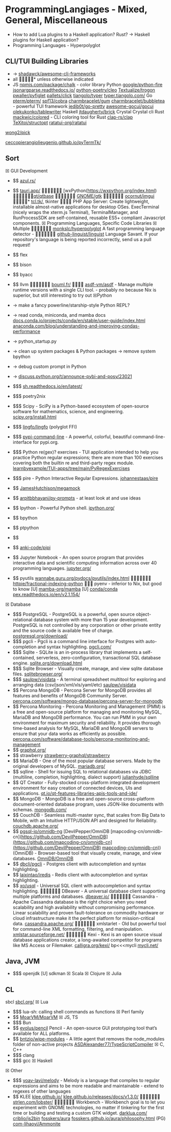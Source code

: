 # ProgrammingLangiages - Mixed, General, Miscellaneous

* How to add Lua plugins to a Haskell application? Rust? -> Haskell plugins for Haskell application?
* Programming Languages - Hyperpolyglot

## CLI/TUI Building Libraries

* → [shadawck/awesome-cli-frameworks](https://github.com/shadawck/awesome-cli-frameworks)
* all * unless otherwise indicated
* JS
 [npmjs.com/package/chalk](https://www.npmjs.com/package/chalk) - color library
Python
 [google/python-fire](https://github.com/google/python-fire)
 [jsonargparse.readthedocs.io/](https://jsonargparse.readthedocs.io/)
 [python-poetry/cleo](https://github.com/python-poetry/cleo)
 [Textualize/trogon](https://github.com/Textualize/trogon)
 [pwaller/pyfiglet](https://github.com/pwaller/pyfiglet)
 [pallets/click](https://github.com/pallets/click)
 [tiangolo/typer](https://github.com/tiangolo/typer) [typer.tiangolo.com/](https://typer.tiangolo.com/)
Go
 [pterm/pterm/](https://github.com/pterm/pterm/)
 [spf13/cobra](https://github.com/spf13/cobra)
 [charmbracelet/gum](https://github.com/charmbracelet/gum)
 [charmbracelet/bubbletea](https://github.com/charmbracelet/bubbletea) - powerful TUI framework
 [jedib0t/go-pretty](https://github.com/jedib0t/go-pretty)
 [awesome-gocui/gocui](https://github.com/awesome-gocui/gocui)
 [olekukonko/tablewriter](https://github.com/olekukonko/tablewriter)
Haskell
 [jtdaugherty/brick](https://github.com/jtdaugherty/brick)
Crystal
 Crystal cli
Rust
 [mackwic/colored](https://github.com/mackwic/colored) - CLI coloring tool for Rust
 [clap-rs/clap](https://github.com/clap-rs/clap)
 [TeXitoi/structopt](https://github.com/TeXitoi/structopt)
[ratatui-org/ratatui](https://github.com/ratatui-org/ratatui)

[wong2/pick](https://github.com/wong2/pick)

[ceccopierangiolieugenio.github.io/pyTermTk/](https://ceccopierangiolieugenio.github.io/pyTermTk/)

## Sort

☒ GUI Development
 * $$ [azul.rs/](https://azul.rs/)
 * $$  [tauri.app/](https://tauri.app/)
  [wxPython(https://wxpython.org/index.html)
 [qt/qtbase](https://github.com/qt/qtbase)
  [GNOME/gtk](https://github.com/GNOME/gtk)
  [ocornut/imgui](https://github.com/ocornut/imgui)
 * [tcl.tk/,](https://www.tcl.tk/,) tkinter
  PHP App Server: Create lightweight, installable almost-native applications for desktop OSes. ExecTerminal (nicely wraps the xterm.js Terminal), TerminalManager, and RunProcessSDK are self-contained, reusable ES5+ compliant Javascript components.
☒ Programming Languages, Specific Code Libraries
☒ Multiple
  [monkslc/hyperpolyglot](https://github.com/monkslc/hyperpolyglot) A fast programming language detector -
  [github-linguist/linguist](https://github.com/github-linguist/linguist) Language Savant. If your repository's language is being reported incorrectly, send us a pull request!
 * $$ flex
 * $$ bison
 * $$ byacc
 * $$ llvm
  [bouml.fr/](https://www.bouml.fr/)
  [asdf-vm/asdf](https://github.com/asdf-vm/asdf) - Manage multiple runtime versions with a single CLI tool. - probably no because Nix is superior, but still interesting to try out
☒Python
* → make a fancy powerline/starship-style Python REPL?
* → read conda, miniconda, and mamba docs [docs.conda.io/projects/conda/en/stable/user-guide/index.html](https://docs.conda.io/projects/conda/en/stable/user-guide/index.html) [anaconda.com/blog/understanding-and-improving-condas-performance](https://www.anaconda.com/blog/understanding-and-improving-condas-performance)
* → python_startup.py
* → clean up system packages & Python packages -> remove system bpython
* → debug custom prompt in Python
* → [discuss.python.org/t/announce-pybi-and-posy/23021](https://discuss.python.org/t/announce-pybi-and-posy/23021)

 * $$$  [sh.readthedocs.io/en/latest/](https://sh.readthedocs.io/en/latest/)
 * $$$  poetry2nix
 * $$$  Scipy - SciPy is a Python-based ecosystem of open-source software for mathematics, science, and engineering. [scipy.org/install.html](https://scipy.org/install.html)
 * $$$  [lingfo/lingfo](https://github.com/lingfo/lingfo) (polyglot FFI)
 * $$$  [pypi-command-line](https://github.com/wasi-master/pypi-command-line) - A powerful, colorful, beautiful command-line-interface for pypi.org.
 * $$$  Python re(gex)? exercises - TUI application intended to help you practice Python regular expressions; there are more than 100 exercises covering both the builtin re and third-party regex module. [learnbyexample/TUI-apps/tree/main/PyRegexExercises](https://github.com/learnbyexample/TUI-apps/tree/main/PyRegexExercises)
 * $$$  pire - Python Interactive Regular Expressions. [johannestaas/pire](https://github.com/johannestaas/pire)
 * $$ [JamesHutchison/megamock](https://github.com/JamesHutchison/megamock)
 * $$  [arpitbbhayani/py-prompts](https://github.com/arpitbbhayani/py-prompts) - at least look at and use ideas
 * $$ Ipython - Powerful Python shell. [ipython.org/](https://ipython.org/)
 * $$ bpython
 * $$ ptpython
 * $$
 * $$ [anki-code/pipi](https://github.com/anki-code/pipi)
 * $$ Jupyter Notebook - An open source program that provides interactive data and scientific computing information across over 40 programming languages. [jupyter.org/](https://jupyter.org/)
 * $$ pyutils [wannabe.guru.org/pydocs/pyutils/index.html](https://wannabe.guru.org/pydocs/pyutils/index.html)
  [httpie/fractional-indexing-python](https://github.com/httpie/fractional-indexing-python)
  pyenv - inferior to Nix, but good to know
 [U] [mamba-org/mamba](https://github.com/mamba-org/mamba)
 [U] [conda/conda](https://github.com/conda/conda)
 [pex.readthedocs.io/en/v2.1.154/](https://pex.readthedocs.io/en/v2.1.154/)

☒ Database
* $$$  PostgreSQL - PostgreSQL is a powerful, open source object-relational database system with more than 15 year development. PostgreSQL is not controlled by any corporation or other private entity and the source code is available free of charge. [postgresql.org/download/](https://www.postgresql.org/download/)
* $$$  pgcli - Pgcli is a command line interface for Postgres with auto-completion and syntax highlighting. [pgcli.com/](https://www.pgcli.com/)
* $$$  Sqlite - SQLite is an in-process library that implements a self-contained, serverless, zero-configuration, transactional SQL database engine. [sqlite.org/download.html](https://sqlite.org/download.html)
* $$$  Sqlite Browser - Visually create, manage, and view sqlite database files. [sqlitebrowser.org/](https://sqlitebrowser.org/)
* $$$  [saulpw/visidata](https://github.com/saulpw/visidata) - A terminal spreadsheet multitool for exploring and arranging data (csv/json/xml/xls/yaml/etc) [saulpw/visidata](https://github.com/saulpw/visidata)
* $$ Percona MongoDB - Percona Server for MongoDB provides all features and benefits of MongoDB Community Server. [percona.com/software/mongo-database/percona-server-for-mongodb](https://www.percona.com/software/mongo-database/percona-server-for-mongodb)
* $$ Percona Monitoring - Percona Monitoring and Management (PMM) is a free and open-source platform for managing and monitoring MySQL, MariaDB and MongoDB performance. You can run PMM in your own environment for maximum security and reliability. It provides thorough time-based analysis for MySQL, MariaDB and MongoDB servers to ensure that your data works as efficiently as possible. [percona.com/software/database-tools/percona-monitoring-and-management](https://www.percona.com/software/database-tools/percona-monitoring-and-management)
* $$ [graphql.org/](https://graphql.org/)
* $$ strawberry [strawberry-graphql/strawberry](https://github.com/strawberry-graphql/strawberry)
* $$ MariaDB - One of the most popular database servers. Made by the original developers of MySQL. [mariadb.org/](https://mariadb.org/)
* $$ sqlline - Shell for issuing SQL to relational databases via JDBC (multiline, completion, highlighting, dialect support) [julianhyde/sqlline](https://github.com/julianhyde/sqlline)
* $$ QT Creator - Fully-stocked cross-platform integrated development environment for easy creation of connected devices, UIs and applications. [qt.io/qt-features-libraries-apis-tools-and-ide/](https://www.qt.io/qt-features-libraries-apis-tools-and-ide/)
* $$ MongoDB - MongoDB is a free and open-source cross-platform document-oriented database program, uses JSON-like documents with schemas. [mongodb.com/](https://www.mongodb.com/)
* $$ CouchDB - Seamless multi-master sync, that scales from Big Data to Mobile, with an Intuitive HTTP/JSON API and designed for Reliability. [couchdb.apache.org/](https://couchdb.apache.org/)
* $$ [pgsql-io/omnidb-ng](https://github.com/pgsql-io/omnidb-ng) [DevilPepper/OmniDB        [mapcoding-cn/omnidb-cn](https://github.com/DevilPepper/OmniDB](https://github.com/mapcoding-cn/omnidb-cn](https://github.com/DevilPepper/OmniDB)        [mapcoding-cn/omnidb-cn)](https://github.com/mapcoding-cn/omnidb-cn)) (OmniDB) - Browser-based tool that visually create, manage, and view databases. [OmniDB/OmniDB](https://github.com/OmniDB/OmniDB)
* $$ [dbcli/pgcli](https://github.com/dbcli/pgcli) - Postgres client with autocompletion and syntax highlighting.
* $$ [laixintao/iredis](https://github.com/laixintao/iredis) - Redis client with autocompletion and syntax highlighting.
* $$ [xo/usql](https://github.com/xo/usql) - Universal SQL client with autocompletion and syntax highlighting.
 DBeaver - A universal database client supporting multiple platforms and databases. [dbeaver.io/](https://dbeaver.io/)
 Cassandra - Apache Cassandra database is the right choice when you need scalability and high availability without compromising performance. Linear scalability and proven fault-tolerance on commodity hardware or cloud infrastructure make it the perfect platform for mission-critical data. [cassandra.apache.org/](https://cassandra.apache.org/)
 xmlstarlet - Old but powerful tool for command-line XML formatting, filtering, and manipulation. [xmlstar.sourceforge.net/](http://xmlstar.sourceforge.net/)
 Kexi - Kexi is an open source visual database applications creator, a long-awaited competitor for programs like MS Access or Filemaker. [calligra.org/kexi/](https://calligra.org/kexi/)
bp<<<mycli [mycli.net/](https://www.mycli.net/)

## Java, JVM

* $$$  openjdk
[U] sdkman
☒ Scala
☒ Clojure
☒ Julia

## CL

 sbcl [sbcl.org/](http://www.sbcl.org/)
☒ Lua
* $$$  lua-sh: calling shell commands as functions
☒ Perl family
* $$ [MoarVM/MoarVM](https://github.com/MoarVM/MoarVM)
☒ JS, TS
* $$$  Bun
* $$ [evolus/pencil](https://github.com/evolus/pencil) Pencil - An open-source GUI prototyping tool that’s available for ALL platforms.
* $$ [bntzio/wipe-modules](https://github.com/bntzio/wipe-modules) - A little agent that removes the node_modules folder of non-active projects
[ASDAlexander77/TypeScriptCompiler](https://github.com/ASDAlexander77/TypeScriptCompiler)
☒ C, C++
* $$$  clang
* $$$  gcc
☒ Haskell

☒ Other
* $$$  [yoav-lavi/melody](https://github.com/yoav-lavi/melody) - Melody is a language that compiles to regular expressions and aims to be more readable and maintainable - extend to regexes of other languages
* $$ KLEE [klee.github.io/](https://klee.github.io/)
[klee.github.io/releases/docs/v1.3.0/](http://klee.github.io/releases/docs/v1.3.0/)
 [strlen.com/lobster/](https://strlen.com/lobster/)
 Workbench - Workbench goal is to let you experiment with GNOME technologies, no matter if tinkering for the first time or building and testing a custom GTK widget.
[darklua.com/](https://darklua.com/)
 [criblio/js2bin](https://github.com/criblio/js2bin)
[fosskers/aura](https://github.com/fosskers/aura) [fosskers.github.io/aura/philosophy.html](https://fosskers.github.io/aura/philosophy.html)
(PG) [com-lihaoyi/Ammonite](https://github.com/com-lihaoyi/Ammonite)
